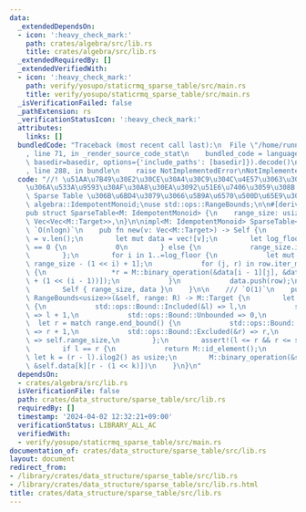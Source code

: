 ```yaml
---
data:
  _extendedDependsOn:
  - icon: ':heavy_check_mark:'
    path: crates/algebra/src/lib.rs
    title: crates/algebra/src/lib.rs
  _extendedRequiredBy: []
  _extendedVerifiedWith:
  - icon: ':heavy_check_mark:'
    path: verify/yosupo/staticrmq_sparse_table/src/main.rs
    title: verify/yosupo/staticrmq_sparse_table/src/main.rs
  _isVerificationFailed: false
  _pathExtension: rs
  _verificationStatusIcon: ':heavy_check_mark:'
  attributes:
    links: []
  bundledCode: "Traceback (most recent call last):\n  File \"/home/runner/.local/lib/python3.10/site-packages/onlinejudge_verify/documentation/build.py\"\
    , line 71, in _render_source_code_stat\n    bundled_code = language.bundle(stat.path,\
    \ basedir=basedir, options={'include_paths': [basedir]}).decode()\n  File \"/home/runner/.local/lib/python3.10/site-packages/onlinejudge_verify/languages/rust.py\"\
    , line 288, in bundle\n    raise NotImplementedError\nNotImplementedError\n"
  code: "//! \u51AA\u7B49\u30E2\u30CE\u30A4\u30C9\u304C\u4E57\u3063\u305F\u9759\u7684\
    \u306A\u533A\u9593\u30AF\u30A8\u30EA\u3092\u51E6\u7406\u3059\u308B  \n//! Disjoint\
    \ Sparse Table \u306B\u6BD4\u3079\u3066\u5B9A\u6570\u500D\u65E9\u3044  \n\nuse\
    \ algebra::IdempotentMonoid;\nuse std::ops::RangeBounds;\n\n#[derive(Debug)]\n\
    pub struct SparseTable<M: IdempotentMonoid> {\n    range_size: usize,\n    data:\
    \ Vec<Vec<M::Target>>,\n}\n\nimpl<M: IdempotentMonoid> SparseTable<M> {\n    ///\
    \ `O(nlogn)`\n    pub fn new(v: Vec<M::Target>) -> Self {\n        let range_size\
    \ = v.len();\n        let mut data = vec![v];\n        let log_floor = if range_size\
    \ == 0 {\n            0\n        } else {\n            range_size.ilog2() as usize\n\
    \        };\n        for i in 1..=log_floor {\n            let mut row = vec![M::id_element();\
    \ range_size - (1 << i) + 1];\n            for (j, r) in row.iter_mut().enumerate()\
    \ {\n                *r = M::binary_operation(&data[i - 1][j], &data[i - 1][j\
    \ + (1 << (i - 1))]);\n            }\n            data.push(row);\n        }\n\
    \        Self { range_size, data }\n    }\n\n    /// `O(1)`\n    pub fn prod<R:\
    \ RangeBounds<usize>>(&self, range: R) -> M::Target {\n        let l = match range.start_bound()\
    \ {\n            std::ops::Bound::Included(&l) => l,\n            std::ops::Bound::Excluded(&l)\
    \ => l + 1,\n            std::ops::Bound::Unbounded => 0,\n        };\n      \
    \  let r = match range.end_bound() {\n            std::ops::Bound::Included(&r)\
    \ => r + 1,\n            std::ops::Bound::Excluded(&r) => r,\n            std::ops::Bound::Unbounded\
    \ => self.range_size,\n        };\n        assert!(l <= r && r <= self.range_size);\n\
    \        if l == r {\n            return M::id_element();\n        }\n       \
    \ let k = (r - l).ilog2() as usize;\n        M::binary_operation(&self.data[k][l],\
    \ &self.data[k][r - (1 << k)])\n    }\n}\n"
  dependsOn:
  - crates/algebra/src/lib.rs
  isVerificationFile: false
  path: crates/data_structure/sparse_table/src/lib.rs
  requiredBy: []
  timestamp: '2024-04-02 12:32:21+09:00'
  verificationStatus: LIBRARY_ALL_AC
  verifiedWith:
  - verify/yosupo/staticrmq_sparse_table/src/main.rs
documentation_of: crates/data_structure/sparse_table/src/lib.rs
layout: document
redirect_from:
- /library/crates/data_structure/sparse_table/src/lib.rs
- /library/crates/data_structure/sparse_table/src/lib.rs.html
title: crates/data_structure/sparse_table/src/lib.rs
---
```

